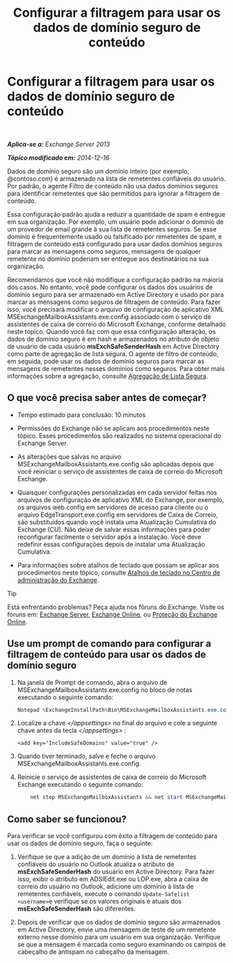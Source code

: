 ﻿---
title: 'Configurar a filtragem para usar os dados de domínio seguro de conteúdo'
TOCTitle: Configurar a filtragem para usar os dados de domínio seguro de conteúdo
ms:assetid: 1ee2b663-b4f3-4fef-8954-986f2d820924
ms:mtpsurl: https://technet.microsoft.com/pt-br/library/Dn467930(v=EXCHG.150)
ms:contentKeyID: 59635875
ms.date: 05/22/2018
mtps_version: v=EXCHG.150
ms.translationtype: MT
---

# Configurar a filtragem para usar os dados de domínio seguro de conteúdo

 

_**Aplica-se a:** Exchange Server 2013_

_**Tópico modificado em:** 2014-12-16_

Dados de domínio seguro são um domínio inteiro (por exemplo, @contoso.com) é armazenado na lista de remetentes confiáveis do usuário. Por padrão, o agente Filtro de conteúdo não usa dados domínios seguros para identificar remetentes que são permitidos para ignorar a filtragem de conteúdo.

Essa configuração padrão ajuda a reduzir a quantidade de spam é entregue em sua organização. Por exemplo, um usuário pode adicionar o domínio de um provedor de email grande à sua lista de remetentes seguros. Se esse domínio é frequentemente usado ou falsificado por remetentes de spam, e filtragem de conteúdo está configurado para usar dados domínios seguros para marcar as mensagens como seguros, mensagens de qualquer remetente no domínio poderiam ser entregue aos destinatários na sua organização.

Recomendamos que você não modifique a configuração padrão na maioria dos casos. No entanto, você pode configurar os dados dos usuários de domínio seguro para ser armazenado em Active Directory e usado por para marcar as mensagens como seguros de filtragem de conteúdo. Para fazer isso, você precisará modificar o arquivo de configuração de aplicativo XML MSExchangeMailboxAssistants.exe.config associado com o serviço de assistentes de caixa de correio do Microsoft Exchange, conforme detalhado neste tópico. Quando você faz com que essa configuração alteração, os dados de domínio seguro é em hash e armazenados no atributo de objeto de usuário de cada usuário **msExchSafeSenderHash** em Active Directory como parte de agregação de lista segura. O agente de filtro de conteúdo, em seguida, pode usar os dados de domínio seguros para marcar as mensagens de remetentes nesses domínios como seguros. Para obter mais informações sobre a agregação, consulte [Agregação de Lista Segura](safelist-aggregation-exchange-2013-help.md).

## O que você precisa saber antes de começar?

  - Tempo estimado para conclusão: 10 minutos

  - Permissões do Exchange não se aplicam aos procedimentos neste tópico. Esses procedimentos são realizados no sistema operacional do Exchange Server.

  - As alterações que salvas no arquivo MSExchangeMailboxAssistants.exe.config são aplicadas depois que você reiniciar o serviço de assistentes de caixa de correio do Microsoft Exchange.

  - Quaisquer configurações personalizadas em cada servidor feitas nos arquivos de configuração de aplicativo XML do Exchange, por exemplo, os arquivos web.config em servidores de acesso para cliente ou o arquivo EdgeTransport.exe.config em servidores de Caixa de Correio, são substituídos quando você instala uma Atualização Cumulativa do Exchange (CU). Não deixe de salvar essas informações para poder reconfigurar facilmente o servidor após a instalação. Você deve redefinir essas configurações depois de instalar uma Atualização Cumulativa.

  - Para informações sobre atalhos de teclado que possam se aplicar aos procedimentos neste tópico, consulte [Atalhos de teclado no Centro de administração do Exchange](keyboard-shortcuts-in-the-exchange-admin-center-exchange-online-protection-help.md).


> [!TIP]
> Está enfrentando problemas? Peça ajuda nos fóruns do Exchange. Visite os fóruns em: <A href="https://go.microsoft.com/fwlink/p/?linkid=60612">Exchange Server</A>, <A href="https://go.microsoft.com/fwlink/p/?linkid=267542">Exchange Online</A>, ou <A href="https://go.microsoft.com/fwlink/p/?linkid=285351">Proteção do Exchange Online</A>.



## Use um prompt de comando para configurar a filtragem de conteúdo para usar os dados de domínio seguro

1.  Na janela de Prompt de comando, abra o arquivo de MSExchangeMailboxAssistants.exe.config no bloco de notas executando o seguinte comando:
    
    ```powershell
    Notepad %ExchangeInstallPath%Bin\MSExchangeMailboxAssistants.exe.config
    ```

2.  Localize a chave *\</appsettings\>* no final do arquivo e cole a seguinte chave antes da tecla *\</appsettings\>* :
    
    ```command line
    <add key="IncludeSafeDomains" value="true" />
    ```

3.  Quando tiver terminado, salve e feche o arquivo MSExchangeMailboxAssistants.exe.config.

4.  Reinicie o serviço de assistentes de caixa de correio do Microsoft Exchange executando o seguinte comando:
    
    ```powershell
        net stop MSExchangeMailboxAssistants && net start MSExchangeMailboxAssistants
    ```

## Como saber se funcionou?

Para verificar se você configurou com êxito a filtragem de conteúdo para usar os dados de domínio seguro, faça o seguinte:

1.  Verifique se que a adição de um domínio à lista de remetentes confiáveis do usuário no Outlook atualiza o atributo de **msExchSafeSenderHash** do usuário em Active Directory. Para fazer isso, exibir o atributo em ADSIEdit.exe ou LDP.exe, abra a caixa de correio do usuário no Outlook, adicione um domínio à lista de remetentes confiáveis, execute o comando `Update-Safelist <username>`e verifique se os valores originais e atuais dos **msExchSafeSenderHash** são diferentes.

2.  Depois de verificar que os dados de domínio seguro são armazenados em Active Directory, envie uma mensagem de teste de um remetente externo nesse domínio para um usuário em sua organização. Verifique se que a mensagem é marcada como seguro examinando os campos de cabeçalho de antispam no cabeçalho da mensagem.

